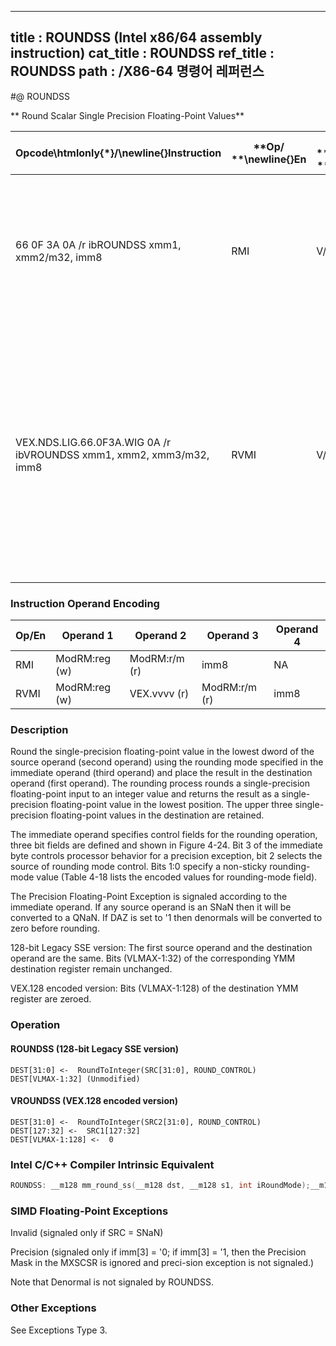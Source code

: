 ----------------------------
title : ROUNDSS (Intel x86/64 assembly instruction)
cat_title : ROUNDSS
ref_title : ROUNDSS
path : /X86-64 명령어 레퍼런스
----------------------------
#@ ROUNDSS

** Round Scalar Single Precision Floating-Point Values**

|**Opcode\htmlonly{*}/**\newline{}**Instruction**|**Op/ **\newline{}**En**|**64/32 bit **\newline{}**Mode **\newline{}**Support**|**CPUID **\newline{}**Feature **\newline{}**Flag**|**Description**|
|------------------------------------------------|------------------------|------------------------------------------------------|--------------------------------------------------|---------------|
|66 0F 3A 0A /r ibROUNDSS xmm1, xmm2/m32, imm8|RMI|V/V|SSE4_1|Round the low packed single precision floating-point value in xmm2/m32 and place the result in xmm1.  The rounding mode is determined by imm8.|
|VEX.NDS.LIG.66.0F3A.WIG 0A /r ibVROUNDSS xmm1, xmm2, xmm3/m32, imm8|RVMI|V/V|AVX|Round the low packed single precision floating-point value in xmm3/m32 and place the result in xmm1. The rounding mode is determined by imm8. Also, upper packed single precision floating-point values (bits[127:32]) from xmm2 are copied to xmm1[127:32].|
### Instruction Operand Encoding


|Op/En|Operand 1|Operand 2|Operand 3|Operand 4|
|-----|---------|---------|---------|---------|
|RMI|ModRM:reg (w)|ModRM:r/m (r)|imm8|NA|
|RVMI|ModRM:reg (w)|VEX.vvvv (r)|ModRM:r/m (r)|imm8|
### Description


Round the single-precision floating-point value in the lowest dword of the source operand (second operand) using the rounding mode specified in the immediate operand (third operand) and place the result in the destination operand (first operand). The rounding process rounds a single-precision floating-point input to an integer value and returns the result as a single-precision floating-point value in the lowest position. The upper three single-precision floating-point values in the destination are retained. 

The immediate operand specifies control fields for the rounding operation, three bit fields are defined and shown in Figure 4-24. Bit 3 of the immediate byte controls processor behavior for a precision exception, bit 2 selects the source of rounding mode control. Bits 1:0 specify a non-sticky rounding-mode value (Table 4-18 lists the encoded values for rounding-mode field). 

The Precision Floating-Point Exception is signaled according to the immediate operand. If any source operand is an SNaN then it will be converted to a QNaN. If DAZ is set to '1 then denormals will be converted to zero before rounding.

128-bit Legacy SSE version: The first source operand and the destination operand are the same. Bits (VLMAX-1:32) of the corresponding YMM destination register remain unchanged.

VEX.128 encoded version: Bits (VLMAX-1:128) of the destination YMM register are zeroed.


### Operation
#### ROUNDSS (128-bit Legacy SSE version)
```info-verb
DEST[31:0] <-   RoundToInteger(SRC[31:0], ROUND_CONTROL)
DEST[VLMAX-1:32] (Unmodified)
```
#### VROUNDSS (VEX.128 encoded version)
```info-verb
DEST[31:0] <-   RoundToInteger(SRC2[31:0], ROUND_CONTROL)
DEST[127:32] <-   SRC1[127:32]
DEST[VLMAX-1:128] <-   0
```

### Intel C/C++ Compiler Intrinsic Equivalent

```cpp
ROUNDSS: __m128 mm_round_ss(__m128 dst, __m128 s1, int iRoundMode);__m128 mm_floor_ss(__m128 dst, __m128 s1);__m128 mm_ceil_ss(__m128 dst, __m128 s1);
```
### SIMD Floating-Point Exceptions


Invalid (signaled only if SRC = SNaN) 

Precision (signaled only if imm[3] = '0; if imm[3] = '1, then the Precision Mask in the MXSCSR is ignored and preci-sion exception is not signaled.)

Note that Denormal is not signaled by ROUNDSS.

### Other Exceptions


See Exceptions Type 3.

